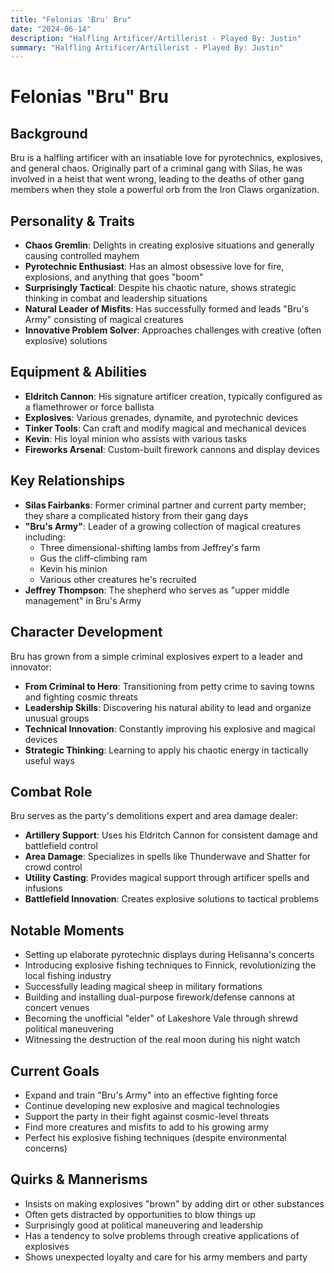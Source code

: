 ```yaml
---
title: "Felonias 'Bru' Bru"
date: "2024-06-14"
description: "Halfling Artificer/Artillerist - Played By: Justin"
summary: "Halfling Artificer/Artillerist - Played By: Justin"
---
```


# Felonias "Bru" Bru

## Background
Bru is a halfling artificer with an insatiable love for pyrotechnics, explosives, and general chaos. Originally part of a criminal gang with Silas, he was involved in a heist that went wrong, leading to the deaths of other gang members when they stole a powerful orb from the Iron Claws organization.

## Personality & Traits
- **Chaos Gremlin**: Delights in creating explosive situations and generally causing controlled mayhem
- **Pyrotechnic Enthusiast**: Has an almost obsessive love for fire, explosions, and anything that goes "boom"
- **Surprisingly Tactical**: Despite his chaotic nature, shows strategic thinking in combat and leadership situations
- **Natural Leader of Misfits**: Has successfully formed and leads "Bru's Army" consisting of magical creatures
- **Innovative Problem Solver**: Approaches challenges with creative (often explosive) solutions

## Equipment & Abilities
- **Eldritch Cannon**: His signature artificer creation, typically configured as a flamethrower or force ballista
- **Explosives**: Various grenades, dynamite, and pyrotechnic devices
- **Tinker Tools**: Can craft and modify magical and mechanical devices
- **Kevin**: His loyal minion who assists with various tasks
- **Fireworks Arsenal**: Custom-built firework cannons and display devices

## Key Relationships
- **Silas Fairbanks**: Former criminal partner and current party member; they share a complicated history from their gang days
- **"Bru's Army"**: Leader of a growing collection of magical creatures including:
  - Three dimensional-shifting lambs from Jeffrey's farm
  - Gus the cliff-climbing ram
  - Kevin his minion
  - Various other creatures he's recruited
- **Jeffrey Thompson**: The shepherd who serves as "upper middle management" in Bru's Army

## Character Development
Bru has grown from a simple criminal explosives expert to a leader and innovator:
- **From Criminal to Hero**: Transitioning from petty crime to saving towns and fighting cosmic threats
- **Leadership Skills**: Discovering his natural ability to lead and organize unusual groups
- **Technical Innovation**: Constantly improving his explosive and magical devices
- **Strategic Thinking**: Learning to apply his chaotic energy in tactically useful ways

## Combat Role
Bru serves as the party's demolitions expert and area damage dealer:
- **Artillery Support**: Uses his Eldritch Cannon for consistent damage and battlefield control
- **Area Damage**: Specializes in spells like Thunderwave and Shatter for crowd control
- **Utility Casting**: Provides magical support through artificer spells and infusions
- **Battlefield Innovation**: Creates explosive solutions to tactical problems

## Notable Moments
- Setting up elaborate pyrotechnic displays during Helisanna's concerts
- Introducing explosive fishing techniques to Finnick, revolutionizing the local fishing industry
- Successfully leading magical sheep in military formations
- Building and installing dual-purpose firework/defense cannons at concert venues
- Becoming the unofficial "elder" of Lakeshore Vale through shrewd political maneuvering
- Witnessing the destruction of the real moon during his night watch

## Current Goals
- Expand and train "Bru's Army" into an effective fighting force
- Continue developing new explosive and magical technologies
- Support the party in their fight against cosmic-level threats
- Find more creatures and misfits to add to his growing army
- Perfect his explosive fishing techniques (despite environmental concerns)

## Quirks & Mannerisms
- Insists on making explosives "brown" by adding dirt or other substances
- Often gets distracted by opportunities to blow things up
- Surprisingly good at political maneuvering and leadership
- Has a tendency to solve problems through creative applications of explosives
- Shows unexpected loyalty and care for his army members and party